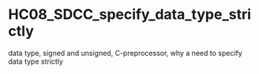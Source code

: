 # HC08_SDCC_specify_data_type_strictly
data type, signed and unsigned, C-preprocessor, why a need to specify data type strictly
